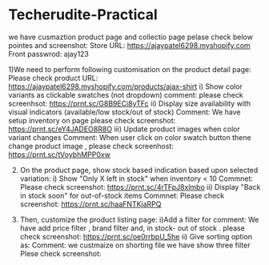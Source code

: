 # Techerudite-Practical

we have cusmaztion product page and collectio page pelase check below pointes and screenshot:
Store URL: https://ajaypatel6298.myshopify.com
Front passwrod: ajay123

 
1)We need to perform following customisation on the product detail page:
  Please check product URL: https://ajaypatel6298.myshopify.com/products/ajax-shirt
  i) Show color variants as clickable swatches (not dropdown)
    comment: please check screenhsot: https://prnt.sc/G8B9ECi8yTFc
  ii) Display size availability with visual indicators (available/low stock/out of stock)
    Comment: We have setup inventory on page please check screenshot: https://prnt.sc/eY4JADEO8R8O
  iii) Update product images when color variant changes
    Comment: When user click on color swatch button thene change product image , please check screenhost: https://prnt.sc/tVoybhMPP0xw

    
2) On the product page, show stock based indication based upon selected variation:
  i) Show "Only X left in stock" when inventory < 10
    Commnet: Please check screenshot: https://prnt.sc/4rTFpJ8xlmbo
  ii) Display "Back in stock soon" for out-of-stock items
    Commnet: Please check screenshot: https://prnt.sc/haaFNTKjaRPQ

3) Then, customize the product listing page:
   i)Add a filter for 
    comment: We have add price filter , brand filter and, in stock- out of stock . please check screenshot: https://prnt.sc/oe0rrbpU_5he
    ii) Give sorting option as:
     Comment: we custmaize on shorting file we have show three filter Plese check screenshot: 
  
